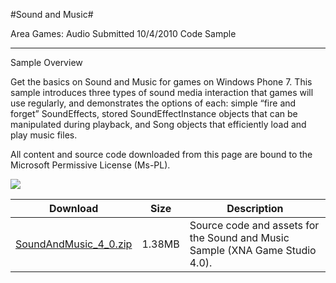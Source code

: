#Sound and Music#

Area
Games: Audio
Submitted
10/4/2010
Code Sample

---

Sample Overview

Get the basics on Sound and Music for games on Windows Phone 7. This sample introduces three types of sound media interaction that games will use regularly, and demonstrates the options of each: simple “fire and forget” SoundEffects, stored SoundEffectInstance objects that can be manipulated during playback, and Song objects that efficiently load and play music files.


All content and source code downloaded from this page are bound to the Microsoft Permissive License (Ms-PL).

![](https://github.com/DDReaper/XNAGameStudio/blob/master/Images/musicAndSoundSample1.png)

 
Download | Size | Description
---|---|---|
[SoundAndMusic_4_0.zip](https://github.com/DDReaper/XNAGameStudio/blob/master/Samples/SoundAndMusic_4_0.zip?raw=true) | 1.38MB | Source code and assets for the Sound and Music Sample (XNA Game Studio 4.0). 